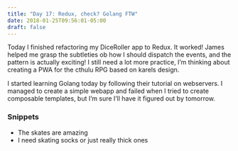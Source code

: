 ```yaml
---
title: "Day 17: Redux, check? Golang FTW"
date: 2018-01-25T09:56:01-05:00
draft: false
---
```


Today I finished refactoring my DiceRoller app to Redux. It worked! James helped me grasp the subtleties ob how I should dispatch the events, and the pattern is actually exciting! I still need a lot more practice, I’m thinking about creating a PWA for the cthulu RPG based on karels design.

I started learning Golang today by following their tutorial on webservers. I managed to create a simple webapp and failed when I tried to create composable templates, but I’m sure I’ll have it figured out by tomorrow.


### Snippets

* The skates are amazing
* I need skating socks or just really thick ones
